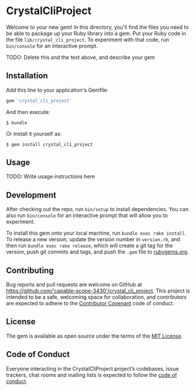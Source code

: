 # CrystalCliProject

Welcome to your new gem! In this directory, you'll find the files you need to be able to package up your Ruby library into a gem. Put your Ruby code in the file `lib/crystal_cli_project`. To experiment with that code, run `bin/console` for an interactive prompt.

TODO: Delete this and the text above, and describe your gem

## Installation

Add this line to your application's Gemfile:

```ruby
gem 'crystal_cli_project'
```

And then execute:

    $ bundle

Or install it yourself as:

    $ gem install crystal_cli_project

## Usage

TODO: Write usage instructions here

## Development

After checking out the repo, run `bin/setup` to install dependencies. You can also run `bin/console` for an interactive prompt that will allow you to experiment.

To install this gem onto your local machine, run `bundle exec rake install`. To release a new version, update the version number in `version.rb`, and then run `bundle exec rake release`, which will create a git tag for the version, push git commits and tags, and push the `.gem` file to [rubygems.org](https://rubygems.org).

## Contributing

Bug reports and pull requests are welcome on GitHub at https://github.com/'capable-scope-3430'/crystal_cli_project. This project is intended to be a safe, welcoming space for collaboration, and contributors are expected to adhere to the [Contributor Covenant](http://contributor-covenant.org) code of conduct.

## License

The gem is available as open source under the terms of the [MIT License](https://opensource.org/licenses/MIT).

## Code of Conduct

Everyone interacting in the CrystalCliProject project’s codebases, issue trackers, chat rooms and mailing lists is expected to follow the [code of conduct](https://github.com/'capable-scope-3430'/crystal_cli_project/blob/master/CODE_OF_CONDUCT.md).
